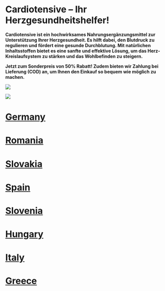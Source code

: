 # Cardiotensive – Ihr Herzgesundheitshelfer!

**Cardiotensive ist ein hochwirksames Nahrungsergänzungsmittel zur Unterstützung Ihrer Herzgesundheit. Es hilft dabei, den Blutdruck zu regulieren und fördert eine gesunde Durchblutung. Mit natürlichen Inhaltsstoffen bietet es eine sanfte und effektive Lösung, um das Herz-Kreislaufsystem zu stärken und das Wohlbefinden zu steigern.**

**Jetzt zum Sonderpreis von 50% Rabatt! Zudem bieten wir Zahlung bei Lieferung (COD) an, um Ihnen den Einkauf so bequem wie möglich zu machen.**

![](https://i.imgur.com/5UZQyc8.jpeg)

![](https://i.imgur.com/DF9F4Hs.jpeg)

# [Germany](https://uhfca64994uh.uewhbgfvds.cc/?target=-7EBNQCgQAAAezRwMDepMABQEBEREKEQkKEQ1CEQ0SAAF_YWRjb21ibwEx&al=99037&ap=-1)

# [Romania](https://uhfca64994uh.axdsz.pro/?target=-7EBNQCgQAAAezRwMDCYYABQEBEREKEQkKEQ1CEQ0SAAF_YWRjb21ibwEx&al=88863&ap=-1)

# [Slovakia](https://uhfca64994uh.uewhbgfvds.cc/?target=-7EBNQCgQAAAezRwMD64kABQEBEREKEQkKEQ1CEQ0SAAF_YWRjb21ibwEx&al=93399&ap=-1)

# [Spain](https://uhfca64994uh.axdsz.pro/?target=-7EBNQCgQAAAezRwMD4JIABQEBEREKEQkKEQ1CEQ0SAAF_YWRjb21ibwEx&al=98512&ap=-1)

# [Slovenia](https://uhfca64994uh.axdsz.pro/?target=-7EBNQCgQAAAezRwMD7JkABQEBEREKEQkKEQ1CEQ0SAAF_YWRjb21ibwEx&al=102277&ap=-1)

# [Hungary](https://uhfca64994uh.uewhbgfvds.cc/?target=-7EBNQCgQAAAezRwMDZIQABQEBEREKEQkKEQ1CEQ0SAAF_YWRjb21ibwEx&al=99560&ap=-1)

# [Italy](https://uhfca64994uh.axdsz.pro/?target=-7EBNQCgQAAAezRwMDY4QABQEBEREKEQkKEQ1CEQ0SAAF_YWRjb21ibwEx&al=99063&ap=-1)

# [Greece](https://uhfca64994uh.uewhbgfvds.cc/?target=-7EBNQCgQAAAezRwMDy5AABQEBEREKEQkKEQ1CEQ0SAAF_YWRjb21ibwEx&al=99861&ap=-1)
